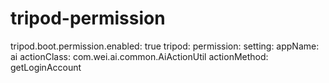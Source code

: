 # tripod-permission

tripod.boot.permission.enabled: true
tripod:
  permission:
    setting:
      appName: ai
      actionClass: com.wei.ai.common.AiActionUtil
      actionMethod: getLoginAccount

